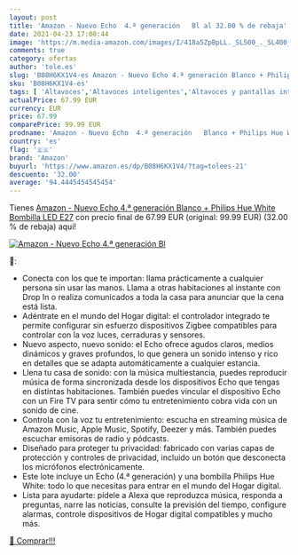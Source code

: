 ```yaml
---
layout: post
title: 'Amazon - Nuevo Echo  4.ª generación   Bl al 32.00 % de rebaja'
date: 2021-04-23 17:00:44
image: 'https://m.media-amazon.com/images/I/418a5ZpBpLL._SL500_._SL400_.jpg'
comments: true
category: ofertas
author: 'tole.es'
slug: 'B08H6KX1V4-es Amazon - Nuevo Echo 4.ª generación Blanco + Philips Hue...'
sku: 'B08H6KX1V4-es'
tags: [ 'Altavoces','Altavoces inteligentes','Altavoces y pantallas inteligentes Echo','Dispositivos Amazon','Dispositivos Amazon y Accesorios','Electrónica','Equipos de audio y Hi-Fi','amazon','hue','philips', ]
actualPrice: 67.99 EUR
currency: EUR
price: 67.99
comparePrice: 99.99 EUR
prodname: 'Amazon - Nuevo Echo  4.ª generación   Blanco + Philips Hue White Bombilla LED E27'
country: 'es'
flag: '🇪🇸'
brand: 'Amazon'
buyurl: 'https://www.amazon.es/dp/B08H6KX1V4/?tag=tolees-21'
descuento: '32.00'
average: '94.4445454545454'
---
```


Tienes [Amazon - Nuevo Echo  4.ª generación   Blanco + Philips Hue White Bombilla LED E27](https://www.amazon.es/dp/B08H6KX1V4/?tag=tolees-21) con precio final de  67.99 EUR (original: 99.99 EUR) (32.00 %  de rebaja) aqui!

[![Amazon - Nuevo Echo  4.ª generación   Bl](https://m.media-amazon.com/images/I/418a5ZpBpLL._SL500_._SL400_.jpg)](https://www.amazon.es/dp/B08H6KX1V4/?tag=tolees-21)

🔎:

- Conecta con los que te importan: llama prácticamente a cualquier persona sin usar las manos. Llama a otras habitaciones al instante con Drop In o realiza comunicados a toda la casa para anunciar que la cena está lista.
- Adéntrate en el mundo del Hogar digital: el controlador integrado te permite configurar sin esfuerzo dispositivos Zigbee compatibles para controlar con la voz luces, cerraduras y sensores.
- Nuevo aspecto, nuevo sonido: el Echo ofrece agudos claros, medios dinámicos y graves profundos, lo que genera un sonido intenso y rico en detalles que se adapta automáticamente a cualquier estancia.
- Llena tu casa de sonido: con la música multiestancia, puedes reproducir música de forma sincronizada desde los dispositivos Echo que tengas en distintas habitaciones. También puedes vincular el dispositivo Echo con un Fire TV para sentir cómo tu entretenimiento cobra vida con un sonido de cine.
- Controla con la voz tu entretenimiento: escucha en streaming música de Amazon Music, Apple Music, Spotify, Deezer y más. También puedes escuchar emisoras de radio y pódcasts.
- Diseñado para proteger tu privacidad: fabricado con varias capas de protección y controles de privacidad, incluido un botón que desconecta los micrófonos electrónicamente.
- Este lote incluye un Echo (4.ª generación) y una bombilla Philips Hue White: todo lo que necesitas para entrar en el mundo del Hogar digital.
- Lista para ayudarte: pídele a Alexa que reproduzca música, responda a preguntas, narre las noticias, consulte la previsión del tiempo, configure alarmas, controle dispositivos de Hogar digital compatibles y mucho más.

[🛒 Comprar!!!](https://www.amazon.es/dp/B08H6KX1V4/?tag=tolees-21)
